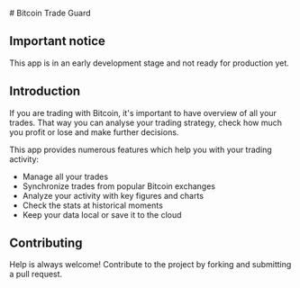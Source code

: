 # Bitcoin Trade Guard

## Important notice

This app is in an early development stage and not ready for production yet.

## Introduction

If you are trading with Bitcoin, it's important to have overview of all your
trades. That way you can analyse your trading strategy, check how much you
profit or lose and make further decisions.

This app provides numerous features which help you with your trading activity:

* Manage all your trades
* Synchronize trades from popular Bitcoin exchanges
* Analyze your activity with key figures and charts
* Check the stats at historical moments
* Keep your data local or save it to the cloud

## Contributing

Help is always welcome!
Contribute to the project by forking and submitting a pull request.
